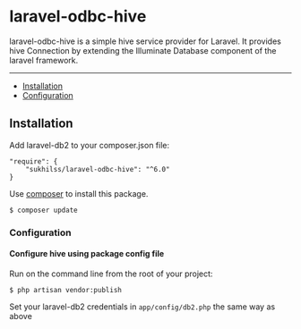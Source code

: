 # laravel-odbc-hive
laravel-odbc-hive is a simple hive service provider for Laravel.
It provides hive Connection by extending the Illuminate Database component of the laravel framework.

---

- [Installation](#installation)
- [Configuration](#configuration)

## Installation
Add laravel-db2 to your composer.json file:
```
"require": {
    "sukhilss/laravel-odbc-hive": "^6.0"
}
```
Use [composer](https://getcomposer.org) to install this package.
```
$ composer update
```

### Configuration


#### Configure hive using package config file

Run on the command line from the root of your project:

```
$ php artisan vendor:publish
```

Set your laravel-db2 credentials in ``app/config/db2.php``
the same way as above

